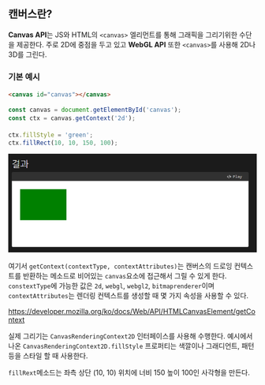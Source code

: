 ## 캔버스란?

**Canvas API**는 JS와 HTML의 `<canvas>` 엘리먼트를 통해 그래픽을 그리기위한 수단을 제공한다. 주로 2D에 중점을 두고 있고 **WebGL API** 또한 `<canvas>`를 사용해 2D나 3D를 그린다.

### 기본 예시

```html
<canvas id="canvas"></canvas>
```

```javascript
const canvas = document.getElementById('canvas');
const ctx = canvas.getContext('2d');

ctx.fillStyle = 'green';
ctx.fillRect(10, 10, 150, 100);
```

![결과](./Image/rec.png)

여기서 `getContext(contextType, contextAttributes)`는 캔버스의 드로잉 컨텍스트를 반환하는 메소드로 비어있는 `canvas`요소에 접근해서 그릴 수 있게 한다. `constextType`에 가능한 값은 `2d`, `webgl`, `webgl2`, `bitmaprenderer`이며 `contextAttributes`는 렌더링 컨텍스트를 생성할 때 몇 가지 속성을 사용할 수 있다.

https://developer.mozilla.org/ko/docs/Web/API/HTMLCanvasElement/getContext

실제 그리기는 `CanvasRenderingContext2D` 인터페이스를 사용해 수행한다.
예시에서 나온 `CanvasRenderingContext2D.fillStyle` 프로퍼티는 색깔이나 그래디언트, 패턴등을 스타일 할 때 사용한다.

`fillRext`메소드는 좌측 상단 (10, 10) 위치에 너비 150 높이 100인 사각형을 만든다.
